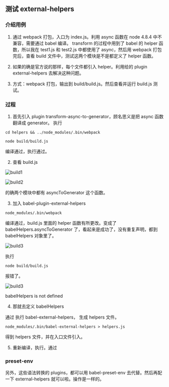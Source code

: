 ## 测试 external-helpers

### 介绍用例

1. 通过 webpack 打包，入口为 index.js。利用 async 函数在 node 4.8.4 中不兼容，需要通过 babel 编译。
   transform 的过程中用到了 babel 的 helper 函数，所以我在 test1.js 和 test2.js 中都使用了 async，然后用 webpack 打包完后，查看 build 文件中，测试这两个模块是不是都定义了 helper 函数。
2. 如果的确是官方说的那样，每个文件都引入 helper。利用给的 plugin external-helpers 去解决这种问题。

3. 方式：webpack 打包，输出到 build/build.js。然后查看并运行 build.js 测试。

### 过程

1. 首先引入 plugin transform-async-to-generator，顾名思义是把 async 函数翻译成 generator。
   执行

```
cd helpers && ../node_modules/.bin/webpack

node build/build.js
```

编译通过，执行通过。

2. 查看 build.js

![build1](./img/helper-build1.png)

![build2](./img/helper-build2.png)

的确两个模块中都有 asyncToGenerator 这个函数。

3. 加入 babel-plugin-external-helpers

```
node_modules/.bin/webpack
```

编译通过，build.js 里面的 helper 函数有所更改。变成了 babelHelpers.asyncToGenerator 了，看起来是成功了，没有重复声明，都到 babelHelpers 对象里了。

![build3](./img/helper2.png)

执行

```
node build/build.js
```

报错了。

![build3](./img/helper3.png)

babelHelpers is not defined

4. 那就去定义 babelHelpers

通过 执行 babel-external-helpers， 生成 helpers 文件。

```
node_modules/.bin/babel-external-helpers > helpers.js
```

得到 helpers 文件，并在入口文件引入。

5. 重新编译，执行。通过

### preset-env

另外，这些语法转换的 plugins，都可以用 babel-preset-env 去代替。然后再配一下 external-helpers 就可以啦。操作是一样的。
